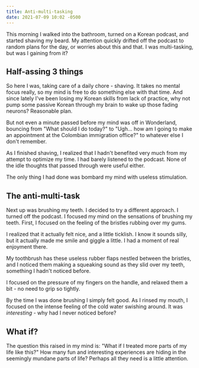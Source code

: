 ```yaml
---
title: Anti-multi-tasking
date: 2021-07-09 10:02 -0500
---
```


This morning I walked into the bathroom, turned on a Korean podcast, and started shaving my beard. My attention quickly drifted off the podcast to random plans for the day, or worries about this and that. I was multi-tasking, but was I gaining from it?

## Half-assing 3 things

So here I was, taking care of a daily chore - shaving. It takes no mental focus really, so my mind is free to do something else with that time. And since lately I've been losing my Korean skills from lack of practice, why not pump some passive Korean through my brain to wake up those fading neurons? Reasonable plan.

But not even a minute passed before my mind was off in Wonderland, bouncing from "What should I do today?" to "Ugh... how am I going to make an appointment at the Colombian immigration office?" to whatever else I don't remember.

As I finished shaving, I realized that I hadn't benefited very much from my attempt to optimize my time. I had barely listened to the podcast. None of the idle thoughts that passed through were useful either. 

The only thing I had done was bombard my mind with useless stimulation.

## The anti-multi-task

Next up was brushing my teeth. I decided to try a different approach. I turned off the podcast. I focused my mind on the sensations of brushing my teeth. First, I focused on the feeling of the bristles rubbing over my gums.

I realized that it actually felt nice, and a little ticklish. I know it sounds silly, but it actually made me smile and giggle a little. I had a moment of real enjoyment there.

My toothbrush has these useless rubber flaps nestled between the bristles, and I noticed them making a squeaking sound as they slid over my teeth, something I hadn't noticed before. 

I focused on the pressure of my fingers on the handle, and relaxed them a bit - no need to grip so tightly.

By the time I was done brushing I simply felt good. As I rinsed my mouth, I focused on the intense feeling of the cold water swishing around. It was *interesting* - why had I never noticed before?

## What if?

The question this raised in my mind is: "What if I treated more parts of my life like this?" How many fun and interesting experiences are hiding in the seemingly mundane parts of life? Perhaps all they need is a little attention.


